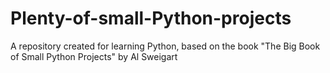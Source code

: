 # Plenty-of-small-Python-projects
A repository created for learning Python, based on the book "The Big Book of Small Python Projects" by Al Sweigart
